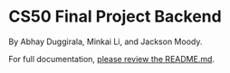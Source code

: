# CS50 Final Project Backend
By Abhay Duggirala, Minkai Li, and Jackson Moody.  

For full documentation, [please review the README.md](https://github.com/jacksonmoody/cs50-project/blob/main/README.md).  
